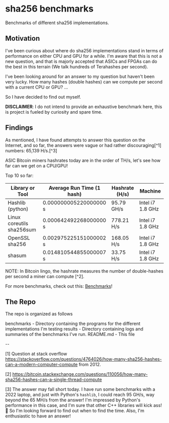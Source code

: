 # sha256 benchmarks

Benchmarks of different sha256 implementations.

## Motivation

I've been curious about where do sha256 implementations stand in terms of
performance on either CPU and GPU for a while. I'm aware that this is not a new
question, and that is majorly accepted that ASICs and FPGAs can do the best in 
this terrain (We talk hundreds of Terahashes per second).

I've been looking around for an answer to my question but haven't been very
lucky. How many hashes (double hashes) can we compute per second with a current
CPU or GPU?  ...

So I have decided to find out myself. 

**DISCLAIMER**: I do not intend to provide an exhaustive benchmark here, this is
project is fueled by curiosity and spare time.


## Findings

As mentioned, I have found attempts to answer this question on the Internet,
and so far, the answers were vague or had rather discouraging[^1] numbers: 65,139 H/s.[^3]

ASIC Bitcoin miners hashrates today are in the order of TH/s, let's see how far
can we get on a CPU/GPU!

Top 10 so far:

| Library or Tool                 | Average Run Time (1 hash) | Hashrate (H/s) | Machine          |
|---------------------------------|---------------------------|----------------|------------------|
| Hashlib (python)                | 0.000000005220000000 s    |  95.79 GH/s    | Intel i7 1.8 GHz |
| Linux coreutils sha256sum       | 0.000642492268000000 s    | 778.21  H/s    | Intel i7 1.8 GHz |
| OpenSSL sha256                  | 0.002975225151000002 s    | 168.05  H/s    | Intel i7 1.8 GHz |
| shasum                          | 0.014810544855000007 s    |  33.75  H/s    | Intel i7 1.8 GHz |


NOTE: In Bitcoin lingo, the hashrate measures the number of double-hashes per second a
miner can compute [^2].

For more benchmarks, check out this: [Benchmarks](Benchmarks.md)!

## The Repo

The repo is organized as follows

benchmarks  - Directory containing the programs for the different implementations I'm testing
results     - Directory containing logs and summaries of the benchmarks I've run.
README.md   - This file


--

[1] Question at stack overflow https://stackoverflow.com/questions/4764026/how-many-sha256-hashes-can-a-modern-computer-compute from 2012.

[2] https://bitcoin.stackexchange.com/questions/110056/how-many-sha256-hashes-can-a-single-thread-compute

[3] The answer may fall short today. I have run some benchmarks with a 2022 laptop, and just with Python's `hashlib`, I could reach 95 GH/s, way beyond the 65 MH/s from the answer! I'm impressed by Python's performance in this case, and I'm sure that other C++ libraries will kick ass! 🫏 So I'm looking forward to find out when to find the time. Also, I'm enthusiastic to have an answer!
